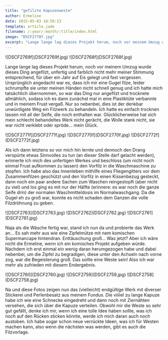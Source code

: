 ```yaml
---
title: "gefilzte Kapuzenweste"
author: Ermeline
date: 2015-05-03 18:59:13
template: article.jade
filename: /:year/:month/:title/index.html
image: "DSCF2770f.jpg"
excerpt: "Lange lange lag dieses Projekt herum, noch vor meinem Umzug wurde dieses Ding angefilzt, unfertig und farblich nicht mehr meiner Stimmung entsprechend, für über ein Jahr auf Eis gelegt und fast vergessen."
---
```


<div class="slideshow_portrait">
![DSCF2769f](DSCF2769f.jpg)
![DSCF2768f](DSCF2768f.jpg)
</div>

Lange lange lag dieses Projekt herum, noch vor meinem Umzug wurde dieses Ding angefilzt, unfertig und farblich nicht mehr meiner Stimmung entsprechend, für über ein Jahr auf Eis gelegt und fast vergessen. Ursprünglich angedacht war es, dass ich mir eine Gugel filze, leider schrumpfte sie unter meinen Händen nicht schnell genug und ich hatte mich tatsächlich übernommen, so war das Ding nur angefilzt und trocknete allmählich, sodass ich es dann zunächst mal in eine Plastiktüte verbannte und in meinem Frust vergaß. Nur so nebenbei, dies ist der denkbar unwürdigste Weg ein Filzwerk zu behandeln. Ich hatte es einfach trocknen lassen mit all der Seife, die noch enthalten war. Glücklicherweise hat sich mein schlecht behandeltes Werk nicht gerächt, die Wolle stank nicht, sie war nicht verklebt oder spröde... mein Glück.

<div class="slideshow_portrait">
![DSCF2771f](DSCF2771f.jpg)
![DSCF2770f](DSCF2770f.jpg)
![DSCF2772f](DSCF2772f.jpg)
</div>

Als ich dann letztens so vor mich hin lernte und dennoch den Drang verspürte etwas Sinnvolles zu tun (an dieser Stelle darf gelacht werden), erinnerte ich mich des unfertigen Werkes und beschloss (um nicht noch einmal Frust aufkommen zu lassen) den Vorfilz in die Waschmaschine zu stopfen. Ich habe also das Innenleben mithilfe eines Fliegengitters vor dem Zusammenfilzen geschützt und den Vorfilz in einen Kissenbezug gesteckt, dann noch ein paar andere Sachen zum Waschen reingestopft (aber nicht zu viel) und los ging es mit nur der Hälfte (erinnere: es war noch die ganze Seife drin) der normalen Waschmitteldosis im Normalwaschgang. Da die Gugel eh zu groß war, konnte es nicht schaden dem Ganzen die volle Filzdröhnung zu geben.

<div class="slideshow_landscape">
![DSCF2763](DSCF2763.jpg)
![DSCF2762](DSCF2762.jpg)
![DSCF2761](DSCF2761.jpg)
</div>

Naja als die Wäsche fertig war, stand ich nun da und probierte das Werk an... Es sah mehr aus wie eine Zipfelmütze mit nem komischen Supermancape hintendran. Enttäuschung groß... Was jetzt? Aber ich wäre nicht die Ermeline, wenn ich ein komisches Projekt aufgeben würde. Nachdem ich erst einmal ein wenig daran herumgezogen habe und dabei nebenbei, um die Zipfel zu begradigen, diese unter den Achseln nach vorne zog, war die Begeisterung groß. Das sollte eine Weste sein! Also ich war mehr als zufrieden mit diesem Endergebnis.

<div class="slideshow_landscape">
![DSCF2760](DSCF2760.jpg)
![DSCF2759](DSCF2759.jpg)
![DSCF2758](DSCF2758.jpg)
</div>

Na und diese Fotos zeigen nun das (vielleicht) endgültige Werk mit diverser Stickerei und Perlenbesatz aus meinem Fundus. Die viiiiel zu lange Kapuze habe ich wie eine Schnecke eingedreht und dann noch mit Ziernähten versehen, die sich über die Kapuze verteilen. Obwohl mir die Weste so sehr gut gefällt, denke ich mir, wenn ich eine tolle Idee haben sollte, was ich noch auf den Rücken sticken könnte, werde ich mich daran auch noch austoben. Ich habe sogar schon neue verrückte Ideen, was ich für Westen machen kann, also wenn die nächsten was werden, gibt es auch die Filzvorlage.

